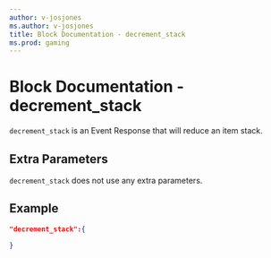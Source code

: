 ```yaml
---
author: v-josjones
ms.author: v-josjones
title: Block Documentation - decrement_stack
ms.prod: gaming
---
```


# Block Documentation - decrement_stack

`decrement_stack` is an Event Response that will reduce an item stack.

## Extra Parameters

`decrement_stack` does not use any extra parameters.

## Example

```json
"decrement_stack":{

}
```
